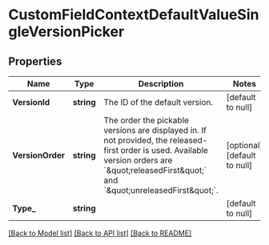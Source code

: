 # CustomFieldContextDefaultValueSingleVersionPicker

## Properties
Name | Type | Description | Notes
------------ | ------------- | ------------- | -------------
**VersionId** | **string** | The ID of the default version. | [default to null]
**VersionOrder** | **string** | The order the pickable versions are displayed in. If not provided, the released-first order is used. Available version orders are &#x60;\&quot;releasedFirst\&quot;&#x60; and &#x60;\&quot;unreleasedFirst\&quot;&#x60;. | [optional] [default to null]
**Type_** | **string** |  | [default to null]

[[Back to Model list]](../README.md#documentation-for-models) [[Back to API list]](../README.md#documentation-for-api-endpoints) [[Back to README]](../README.md)

